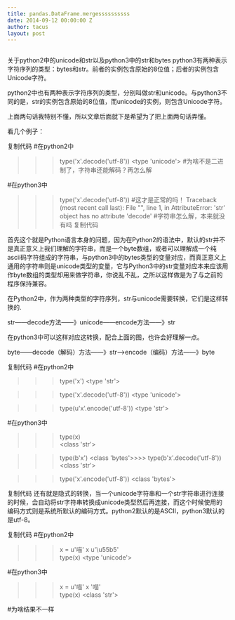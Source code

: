 ```yaml
---
title: pandas.DataFrame.mergessssssssss
date: 2014-09-12 00:00:00 Z
author: tacus
layout: post
---
```


```
```
关于python2中的unicode和str以及python3中的str和bytes
python3有两种表示字符序列的类型：bytes和str。前者的实例包含原始的8位值；后者的实例包含Unicode字符。

python2中也有两种表示字符序列的类型，分别叫做str和unicode。与python3不同的是，str的实例包含原始的8位值，而unicode的实例，则包含Unicode字符。

上面两句话我特别不懂，所以文章后面就下是希望为了把上面两句话弄懂。

 

看几个例子：

复制代码
#在python2中
>>> type('x'.decode('utf-8'))
<type 'unicode'>   #为啥不是二进制了，字符串还能解码？再怎么解


#在python3中
>>> type('x'.decode('utf-8'))   #这才是正常的吗！
Traceback (most recent call last):
  File "<stdin>", line 1, in <module>
AttributeError: 'str' object has no attribute 'decode'  #字符串怎么解，本来就没有吗
复制代码
 

首先这个就是Python语言本身的问题，因为在Python2的语法中，默认的str并不是真正意义上我们理解的字符串，而是一个byte数组，或者可以理解成一个纯ascii码字符组成的字符串，与python3中的bytes类型的变量对应，而真正意义上通用的字符串则是unicode类型的变量，它与Python3中的str变量对应本来应该用作byte数组的类型却用来做字符串，你说乱不乱，之所以这样做是为了与之前的程序保持兼容。



 

在Python2中，作为两种类型的字符序列，str与unicode需要转换，它们是这样转换的.

str——decode方法——》unicode——encode方法——》str

在python3中可以这样对应这转换，配合上面的图，也许会好理解一点。

byte——decode（解码）方法——》str——>encode（编码）方法——》byte

复制代码
#在python2中
>>> type('x')
<type 'str'>                            

>>> type('x'.decode('utf-8'))
<type 'unicode'>

>>> type(u'x'.encode('utf-8'))
<type 'str'>

#在python3中
>>> type(x)                                       
<class 'str'>

>>> type(b'x')
<class 'bytes'>>>> type(b'x'.decode('utf-8'))
<class 'str'>     
   
  >>> type('x'.encode('utf-8'))
  <class 'bytes'>

复制代码
还有就是隐式的转换，当一个unicode字符串和一个str字符串进行连接的时候，会自动将str字符串转换成unicode类型然后再连接，而这个时候使用的编码方式则是系统所默认的编码方式。python2默认的是ASCII，python3默认的是utf-8。

复制代码
#在python2中
>>> x = u'喵'
>>> x
u'\u55b5'  
>>> type(x)
<type 'unicode'>



#在python3中
>>> x = u'喵'
>>> x
'喵'   
>>> type(x)
<class 'str'>

#为啥结果不一样

[1]: http://pandas.pydata.org/pandas-docs/stable/generated/pandas.DataFrame.merge.html  "官方文档"